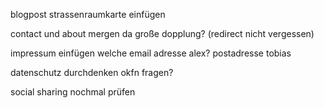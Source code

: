 
blogpost strassenraumkarte einfügen

contact und about mergen da große dopplung?
  (redirect nicht vergessen)

impressum einfügen
  welche email adresse alex?
  postadresse tobias

datenschutz durchdenken
  okfn fragen?

social sharing nochmal prüfen
